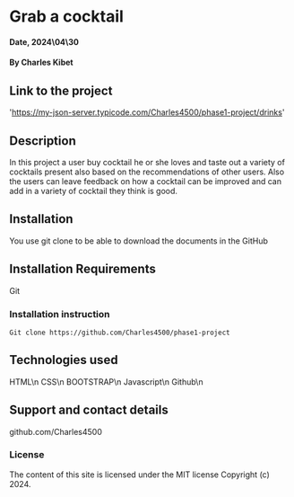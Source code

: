 # Grab a cocktail


#### Date, 2024\04\30

#### By Charles Kibet

## Link to the project
'https://my-json-server.typicode.com/Charles4500/phase1-project/drinks'

## Description
In this project a user buy cocktail he or she loves and taste out a variety of cocktails present also based on the recommendations of other users.
Also the users can leave feedback on how a  cocktail can be improved and can add in a variety of cocktail they think is good.


## Installation
You use git clone to be able to download the documents in the GitHub

## Installation Requirements
Git

### Installation instruction
```
Git clone https://github.com/Charles4500/phase1-project

```

## Technologies used
HTML\n
CSS\n
BOOTSTRAP\n
Javascript\n
Github\n

## Support and contact details
github.com/Charles4500

### License
The content of this site is licensed under the MIT license
Copyright (c) 2024.
